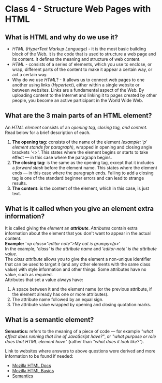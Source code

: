 # Class 4 - Structure Web Pages with HTML

## What is HTML and why do we use it?

* *HTML (HyperText Markup Language)* \- it is the most basic building block of the Web.  it is the code that is used to structure a web page and its content. It defines the meaning and structure of web content.
* *HTML* \- consists of a series of elements, which you use to enclose, or wrap, different parts of the content to make it appear a certain way, or act a certain way.
* Why do we use *HTML*? \- It allows us to connect web pages to one another using links (*Hypertext*), either within a single website or between websites. Links are a fundamental aspect of the Web. By uploading content to the Internet and linking it to pages created by other people, you become an active participant in the World Wide Web.

## What are the 3 main parts of an HTML element?

An *HTML element* consists of an *opening tag, closing tag, and content*. Read below for a brief description of each.

1. **The opening tag:** consists of the name of the element *(example: 'p' element stands for paragraph)*, wrapped in opening and closing angle brackets '<>'. This states where the element begins or starts to take effect — in this case where the paragraph begins.  
2. **The closing tag:** is the same as the opening tag, except that it includes a *forward slash* before the element name. This states where the element ends — in this case where the paragraph ends. Failing to add a closing tag is one of the standard beginner errors and can lead to strange results.
3. **The content:**  is the content of the element, which in this case, is just text.

## What is it called when you give an element extra information?

It is called giving the *element* an ***attribute***. *Attributes* contain extra information about the element that you don't want to appear in the actual content.  
**Example:** '*\<p class="editor note">My cat is grumpy\</p>*'  
In the example, *'class' is the attribute name* and *'editor-note' is the attribute value*.  
The *class attribute* allows you to give the element a non-unique identifier that can be used to target it (and any other elements with the same class value) with style information and other things. Some attributes have no value, such as required.  
Attributes that set a value always have:

1. A space between it and the element name (or the previous attribute, if the element already has one or more attributes).
2. The attribute name followed by an equal sign.
3. The attribute value wrapped by opening and closing quotation marks.

## What is a semantic element?

**Semantics:** refers to the meaning of a piece of code — for example *"what effect does running that line of JavaScript have?"*, or *"what purpose or role does that HTML element have"* (rather than *"what does it look like?"*).

Link to websites where answers to above questions were derived and more information to be found if needed:

* [Mozilla HTML Docs](https://blog.udemy.com/git-tutorial-a-comprehensive-guide/#2)
* [Mozilla HTML Basics](https://developer.mozilla.org/en-US/docs/Learn/Getting_started_with_the_web/HTML_basics)
* [Semantics](https://developer.mozilla.org/en-US/docs/Glossary/Semantics)
